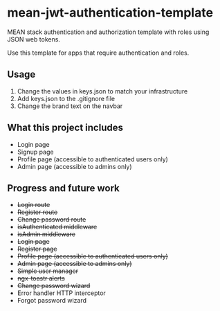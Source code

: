 # mean-jwt-authentication-template

MEAN stack authentication and authorization template with roles using JSON web tokens.

Use this template for apps that require authentication and roles.

## Usage

1. Change the values in keys.json to match your infrastructure
2. Add keys.json to the .gitignore file
3. Change the brand text on the navbar

## What this project includes

* Login page
* Signup page
* Profile page (accessible to authenticated users only)
* Admin page (accessible to admins only)

## Progress and future work

* ~~Login route~~
* ~~Register route~~
* ~~Change password route~~
* ~~isAuthenticated middleware~~
* ~~isAdmin middleware~~
* ~~Login page~~
* ~~Register page~~
* ~~Profile page (accessible to authenticated users only)~~
* ~~Admin page (accessible to admins only)~~
* ~~Simple user manager~~
* ~~ngx-toastr alerts~~
* ~~Change password wizard~~
* Error handler HTTP interceptor
* Forgot password wizard
